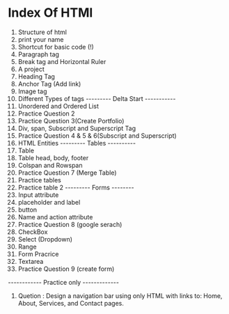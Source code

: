 # Index Of HTMl

1. Structure of html
2. print your name
3. Shortcut for basic code (!)
4. Paragraph tag
5. Break tag and Horizontal Ruler
6. A project
7. Heading Tag
8. Anchor Tag (Add link)
9. Image tag 
10. Different Types of tags
---------    Delta Start   -----------
1. Unordered and Ordered List
2. Practice Question 2
3. Practice Question 3(Create Portfolio)
4. Div, span, Subscript and Superscript Tag
5. Practice Question 4 & 5 & 6(Subscript and Superscript)
6. HTML Entities
--------- Tables ----------
1. Table 
2. Table head, body, footer
3. Colspan and Rowspan
4. Practice Question 7 (Merge Table)
5. Practice tables
6. Practice table 2
--------- Forms --------
1. Input attribute
2. placeholder and label
3. button
4. Name and action attribute
5. Practice Question 8 (google serach)
6. CheckBox
7. Select (Dropdown)
8. Range
9. Form Pracrice
10. Textarea
11. Practice Question 9 (create form)

------------ Practice only -------------
1. Quetion : Design a navigation bar using only HTML with links to: Home, About, Services, and Contact pages.
